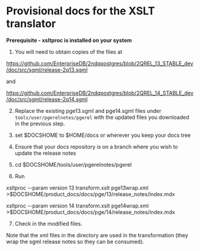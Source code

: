 # Provisional docs for the XSLT translator


**Prerequisite - xsltproc is installed on your system**


1) You will need to obtain copies of the files at

https://github.com/EnterpriseDB/2ndqpostgres/blob/2QREL_13_STABLE_dev/doc/src/sgml/release-2q13.sgml

and

https://github.com/EnterpriseDB/2ndqpostgres/blob/2QREL_14_STABLE_dev/doc/src/sgml/release-2q14.sgml

2) Replace the existing pge13.sgml and pge14.sgml files under `tools/user/pgerelnotes/pgerel` with the updated files you downloaded in the previous step.

3) set $DOCSHOME to $HOME/docs or wherever you keep your docs tree

4) Ensure that your docs repository is on a branch where you wish to update the release notes

5) cd $DOCSHOME/tools/user/pgerelnotes/pgerel

6) Run

xsltproc --param version 13  transform.xslt pge13wrap.xml >$DOCSHOME/product_docs/docs/pge/13/release_notes/index.mdx

xsltproc --param version 14  transform.xslt pge14wrap.xml >$DOCSHOME/product_docs/docs/pge/14/release_notes/index.mdx

7) Check in the modified files.


Note that the xml files in the directory are used in the transformation (they wrap the sgml release notes so they can be consumed).




